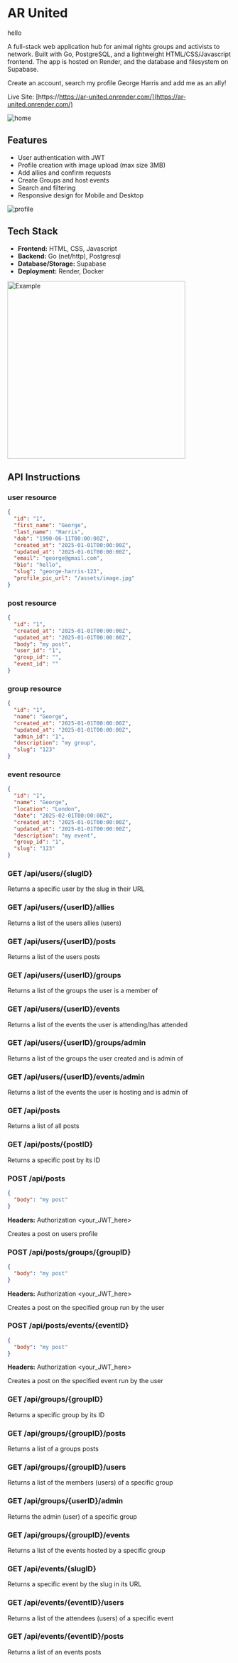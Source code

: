 # AR United

<p>hello<p>

A full-stack web application hub for animal rights groups and activists to network. Built with Go, PostgreSQL, and a lightweight HTML/CSS/Javascript frontend. The app is hosted on Render, and the database and filesystem on Supabase.

Create an account, search my profile George Harris and add me as an ally!

Live Site: [https://https://ar-united.onrender.com/](https://ar-united.onrender.com/)

![home](/images/image-1.png)

## Features

- User authentication with JWT
- Profile creation with image upload (max size 3MB)
- Add allies and confirm requests
- Create Groups and host events
- Search and filtering
- Responsive design for Mobile and Desktop

![profile](/images/image-2.png)

## Tech Stack

- **Frontend:** HTML, CSS, Javascript
- **Backend:** Go (net/http), Postgresql
- **Database/Storage:** Supabase
- **Deployment:** Render, Docker

<img src="images/image-3.png" alt="Example" width="400"/>

## API Instructions

### user resource

```json
{
  "id": "1",
  "first_name": "George",
  "last_name": "Harris",
  "dob": "1990-06-11T00:00:00Z",
  "created_at": "2025-01-01T00:00:00Z",
  "updated_at": "2025-01-01T00:00:00Z",
  "email": "george@gmail.com",
  "bio": "hello",
  "slug": "george-harris-123",
  "profile_pic_url": "/assets/image.jpg"
}
```

### post resource

```json
{
  "id": "1",
  "created_at": "2025-01-01T00:00:00Z",
  "updated_at": "2025-01-01T00:00:00Z",
  "body": "my post",
  "user_id": "1",
  "group_id": "",
  "event_id": ""
}
```

### group resource

```json
{
  "id": "1",
  "name": "George",
  "created_at": "2025-01-01T00:00:00Z",
  "updated_at": "2025-01-01T00:00:00Z",
  "admin_id": "1",
  "description": "my group",
  "slug": "123"
}
```

### event resource

```json
{
  "id": "1",
  "name": "George",
  "location": "London",
  "date": "2025-02-01T00:00:00Z",
  "created_at": "2025-01-01T00:00:00Z",
  "updated_at": "2025-01-01T00:00:00Z",
  "description": "my event",
  "group_id": "1",
  "slug": "123"
}
```

### GET /api/users/{slugID}

Returns a specific user by the slug in their URL

### GET /api/users/{userID}/allies

Returns a list of the users allies (users)

### GET /api/users/{userID}/posts

Returns a list of the users posts

### GET /api/users/{userID}/groups

Returns a list of the groups the user is a member of

### GET /api/users/{userID}/events

Returns a list of the events the user is attending/has attended

### GET /api/users/{userID}/groups/admin

Returns a list of the groups the user created and is admin of

### GET /api/users/{userID}/events/admin

Returns a list of the events the user is hosting and is admin of

### GET /api/posts

Returns a list of all posts

### GET /api/posts/{postID}

Returns a specific post by its ID

### POST /api/posts

```json
{
  "body": "my post"
}
```

**Headers:** Authorization <your_JWT_here>

Creates a post on users profile

### POST /api/posts/groups/{groupID}

```json
{
  "body": "my post"
}
```

**Headers:** Authorization <your_JWT_here>

Creates a post on the specified group run by the user

### POST /api/posts/events/{eventID}

```json
{
  "body": "my post"
}
```

**Headers:** Authorization <your_JWT_here>

Creates a post on the specified event run by the user

### GET /api/groups/{groupID}

Returns a specific group by its ID

### GET /api/groups/{groupID}/posts

Returns a list of a groups posts

### GET /api/groups/{groupID}/users

Returns a list of the members (users) of a specific group

### GET /api/groups/{userID}/admin

Returns the admin (user) of a specific group

### GET /api/groups/{groupID}/events

Returns a list of the events hosted by a specific group

### GET /api/events/{slugID}

Returns a specific event by the slug in its URL

### GET /api/events/{eventID}/users

Returns a list of the attendees (users) of a specific event

### GET /api/events/{eventID}/posts

Returns a list of an events posts
